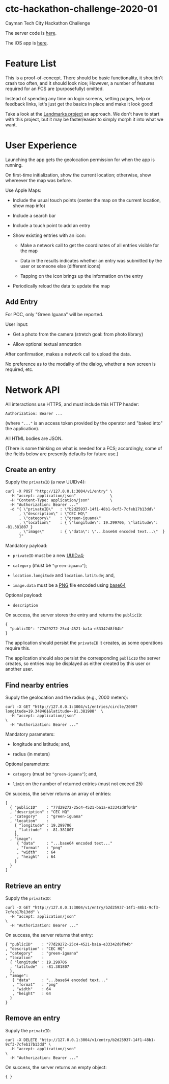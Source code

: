 # ctc-hackathon-challenge-2020-01
Cayman Tech City Hackathon Challenge

The server code is [here](https://github.com/brave-experiments/ctc-hackathon-challenge-2020-01-server).

The iOS app is [here](TBD).

# Feature List
This is a proof-of-concept.
There should be basic functionality, it shouldn't crash too often, and it should look nice;
However,
a number of features required for an FCS are (purposefully) omitted.

Instead of spending any time on login screens, setting pages, help or feedback links, 
let's just get the basics in place and make it look good!

Take a look at the [Landmarks project](https://developer.apple.com/tutorials/swiftui/creating-and-combining-views) an approach.
We don't have to start with this project,
but it may be faster/easier to simply morph it into what we want.

# User Experience
Launching the app gets the geolocation permission for when the app is running.

On first-time initialization, show the current location; otherwise, show whereever the map was before.

Use Apple Maps: 

- Include the usual touch points (center the map on the current location, show map info)

- Include a search bar

- Include a touch point to add an entry

- Show existing entries with an icon:

    - Make a network call to get the coordinates of all entries visible for the map
    
    - Data in the results indicates whether an entry was submitted by the user or someone else (different icons)

    - Tapping on the icon brings up the information on the entry

- Periodically reload the data to update the map

## Add Entry
For POC, only "Green Iguana" will be reported.

User input:

- Get a photo from the camera (stretch goal: from photo library)

- Allow optional textual annotation

After confirmation,
makes a network call to upload the data.

No preference as to the modality of the dialog, whether a new screen is required, etc.

# Network API
All interactions use HTTPS,
and must include this HTTP header:

    Authorization: Bearer ...

(where `"..."` is an access token provided by the operator and "baked into" the application).

All HTML bodies are JSON.

(There is some thinking on what is needed for a FCS;
accordingly, some of the fields below are presently defaults for future use.)

## Create an entry

Supply the `privateID` (a new UUIDv4):

    curl -X POST "http://127.0.0.1:3004/v1/entry" \
      -H "accept: application/json"               \
      -H "Content-Type: application/json"         \
      -H "Authorization: Bearer ..."
      -d "{ \"privateID\"   : \"b2d25937-14f1-48b1-9cf3-7cfeb17b13dd\"
          , \"description\" : \"CEC HQ\"
          , \"category\"    : \"green-iguana\"
          , \"location\"    : { \"longitude\": 19.299706, \"latitude\": -81.381807 }
          , \"image\"       : { \"data\": \"...base64 encoded text...\"  }
          }"

Mandatory payload:

- `privateID` must be a new [UUIDv4](https://en.wikipedia.org/wiki/Universally_unique_identifier#Version_4_(random));

- `category` (must be `"green-iguana"`);

- `location.longitude` and  `location.latitude`; and,

- `image.data` must be a [PNG](https://en.wikipedia.org/wiki/Portable_Network_Graphics) file encoded using
[base64](https://en.wikipedia.org/wiki/Base64)


Optional payload:

- `description`

On success,
the server stores the entry and returns the `publicID`:

    {
      "publicID": "77d29272-25c4-4521-ba1a-e33342d8f04b"
    }

The application should persist the `privateID` it creates,
as some operations require this.

The application should also persist the corresponding `publicID` the server creates,
so entries may be displayed as either created by this user or another user.

## Find nearby entries

Supply the geolocation and the radius (e.g., 2000 meters):

    curl -X GET "http://127.0.0.1:3004/v1/entries/circle/2000?longitude=19.348461&latitude=-81.381988"  \
      -H "accept: application/json"                                                                     \
      -H "Authorization: Bearer ..."

Mandatory parameters:

- longitude and latitude; and,

- radius (in meters)

Optional parameters:

- `category` (must be `"green-iguana"`); and,

- `limit` on the number of returned entries (must not exceed 25)

On success,
the server returns an array of entries:

    [
      { "publicID"    : "77d29272-25c4-4521-ba1a-e33342d8f04b"
      , "description" : "CEC HQ"
      , "category"    : "green-iguana"
      , "location"    :
        { "longitude" : 19.299706
        , "latitude"  : -81.381807
        },
      , "image":
         { "data"     : "...base64 encoded text..."
         , "format"   : "png"
         , "width"    : 64
         , "height"   : 64
        }
      }
    ]

## Retrieve an entry

Supply the `privateID`:

    curl -X GET "http://127.0.0.1:3004/v1/entry/b2d25937-14f1-48b1-9cf3-7cfeb17b13dd" \
      -H "accept: application/json"                                                   \
      -H "Authorization: Bearer ..."

On success,
the server returns that entry:

    { "publicID"    : "77d29272-25c4-4521-ba1a-e33342d8f04b"
    , "description" : "CEC HQ"
    , "category"    : "green-iguana"
    , "location"    :
      { "longitude" : 19.299706
      , "latitude"  : -81.381807
      },
    , "image":
       { "data"     : "...base64 encoded text..."
       , "format"   : "png"
       , "width"    : 64
       , "height"   : 64
      }
    }

## Remove an entry

Supply the `privateID`:

    curl -X DELETE "http://127.0.0.1:3004/v1/entry/b2d25937-14f1-48b1-9cf3-7cfeb17b13dd" \
      -H "accept: application/json"                                                      \
      -H "Authorization: Bearer ..."

On success,
the server returns an empty object:

    { }
